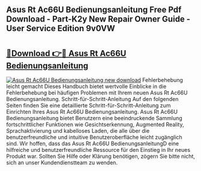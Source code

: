 ## Asus Rt Ac66U Bedienungsanleitung Free Pdf Download - Part-K2y New Repair Owner Guide - User Service Edition 9v0VW

# <h2><a href="http://df0zrkb.blite.top/?on=Asus+Rt+Ac66U+Bedienungsanleitung">🔗Download 👉🔴 Asus Rt Ac66U Bedienungsanleitung</a></h2>

[![Asus Rt Ac66U Bedienungsanleitung new download](https://i.imgur.com/lujVjoI.png)](http://df0zrkb.blite.top/?on=Asus+Rt+Ac66U+Bedienungsanleitung)
Fehlerbehebung leicht gemacht Dieses Handbuch bietet wertvolle Einblicke in die Fehlerbehebung bei häufigen Problemen mit Ihrem neuen Asus Rt Ac66U Bedienungsanleitung. Schritt-für-Schritt-Anleitung Auf den folgenden Seiten finden Sie eine detaillierte Schritt-für-Schritt-Anleitung zum Einrichten Ihres Asus Rt Ac66U Bedienungsanleitung. Asus Rt Ac66U Bedienungsanleitung bietet Benutzern eine beeindruckende Sammlung fortschrittlicher Funktionen wie Gesichtserkennung, Augmented Reality, Sprachaktivierung und kabelloses Laden, die alle über die benutzerfreundliche und intuitive Benutzeroberfläche leicht zugänglich sind. Wir hoffen, dass das Asus Rt Ac66U BedienungsanleitungD eine hilfreiche und benutzerfreundliche Ressource für den Einstieg in Ihr neues Produkt war. Sollten Sie Hilfe oder Klärung benötigen, zögern Sie bitte nicht, sich an unser Kundendienstteam zu wenden.
